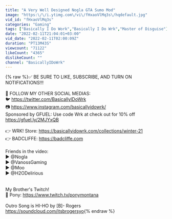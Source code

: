 ```yaml
---
title: "A Very Well Designed Nogla GTA Sumo Mod"
image: "https:\/\/i.ytimg.com\/vi\/fHxaoVlMq3s\/hqdefault.jpg"
vid_id: "fHxaoVlMq3s"
categories: "Gaming"
tags: ["Basically I Do Work","Basically I Do Wrk","Master of Disguise"]
date: "2022-02-11T21:04:01+03:00"
vid_date: "2022-02-11T02:00:09Z"
duration: "PT13M43S"
viewcount: "71122"
likeCount: "4365"
dislikeCount: ""
channel: "BasicallyIDoWrk"
---
```

{% raw %}✅ BE SURE TO LIKE, SUBSCRIBE, AND TURN ON NOTIFICATIONS!!!<br /><br />📲 FOLLOW MY OTHER SOCIAL MEDIAS:<br />🐦 <a rel="nofollow" target="blank" href="https://twitter.com/BasicallyIDoWrk">https://twitter.com/BasicallyIDoWrk</a><br />📷 <a rel="nofollow" target="blank" href="https://www.instagram.com/basicallyidowrk/">https://www.instagram.com/basicallyidowrk/</a><br />Sponsored by GFUEL: Use code Wrk at check out for 10% off <a rel="nofollow" target="blank" href="https://gfuel.ly/2MJYxQB">https://gfuel.ly/2MJYxQB</a><br /><br />👉  WRK! Store: <a rel="nofollow" target="blank" href="https://basicallyidowrk.com/collections/winter-21">https://basicallyidowrk.com/collections/winter-21</a><br />👉  BADCLIFFE:  <a rel="nofollow" target="blank" href="https://badcliffe.com">https://badcliffe.com</a><br /><br />Friends in the video:<br />​▶️ @Nogla <br />▶️ @VanossGaming  <br />▶️ @Moo   <br />▶️ @H2ODelirious  <br /> <br /><br />My Brother's Twitch!<br />💜 Pony: <a rel="nofollow" target="blank" href="https://www.twitch.tv/ponymontana">https://www.twitch.tv/ponymontana</a><br /><br />Outro Song is HI-HO by [B]- Rogers<br /><a rel="nofollow" target="blank" href="https://soundcloud.com/itsbrogersyo">https://soundcloud.com/itsbrogersyo</a>{% endraw %}
